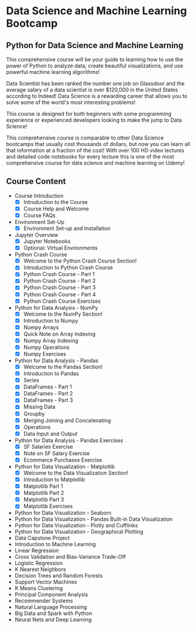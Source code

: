 # Data Science and Machine Learning Bootcamp

## Python for Data Science and Machine Learning

This comprehensive course will be your guide to learning how to use the power of Python to analyze data, create beautiful visualizations, and use powerful machine learning algorithms!

Data Scientist has been ranked the number one job on Glassdoor and the average salary of a data scientist is over $120,000 in the United States according to Indeed! Data Science is a rewarding career that allows you to solve some of the world's most interesting problems!

This course is designed for both beginners with some programming experience or experienced developers looking to make the jump to Data Science!

This comprehensive course is comparable to other Data Science bootcamps that usually cost thousands of dollars, but now you can learn all that information at a fraction of the cost! With over 100 HD video lectures and detailed code notebooks for every lecture this is one of the most comprehensive course for data science and machine learning on Udemy!

## Course Content

- Course Introduction
  - [x] Introduction to the Course
  - [x] Course Help and Welcome
  - [x] Course FAQs

- Environment Set-Up
  - [x] Environment Set-up and Installation
  
- Jupyter Overview
  - [x] Jupyter Notebooks
  - [x] Optional: Virtual Environments

- Python Crash Course
  - [x] Welcome to the Python Crash Course Section!
  - [x] Introduction to Python Crash Course
  - [x] Python Crash Course - Part 1
  - [x] Python Crash Course - Part 2
  - [x] Python Crash Course - Part 3
  - [x] Python Crash Course - Part 4
  - [x] Python Crash Course Exercises

- Python for Data Analysis - NumPy
  - [x] Welcome to the NumPy Section!
  - [x] Introduction to Numpy
  - [x] Numpy Arrays
  - [x] Quick Note on Array Indexing
  - [x] Numpy Array Indexing
  - [x] Numpy Operations
  - [x] Numpy Exercises

- Python for Data Analysis - Pandas
  - [x] Welcome to the Pandas Section!
  - [x] Introduction to Pandas
  - [x] Series
  - [x] DataFrames - Part 1
  - [x] DataFrames - Part 2
  - [x] DataFrames - Part 3
  - [x] Missing Data
  - [x] Groupby
  - [x] Merging Joining and Concatenating
  - [x] Operations
  - [x] Data Input and Output

- Python for Data Analysis - Pandas Exercises
  - [x] SF Salaries Exercise
  - [x] Note on SF Salary Exercise
  - [x] Ecommerce Purchases Exercise

- Python for Data Visualization - Matplotlib
  - [x] Welcome to the Data Visualization Section!
  - [x] Introduction to Matplotlib
  - [x] Matplotlib Part 1
  - [x] Matplotlib Part 2
  - [x] Matplotlib Part 3
  - [x] Matplotlib Exercises

- Python for Data Visualization - Seaborn
- Python for Data Visualization - Pandas Built-in Data Visualization
- Python for Data Visualization - Plotly and Cufflinks
- Python for Data Visualization - Geographical Plotting
- Data Capstone Project
- Introduction to Machine Learning
- Linear Regression
- Cross Validation and Bias-Variance Trade-Off
- Logistic Regression
- K Nearest Neighbors
- Decision Trees and Random Forests
- Support Vector Machines
- K Means Clustering
- Principal Component Analysis
- Recommender Systems
- Natural Language Processing
- Big Data and Spark with Python
- Neural Nets and Deep Learning
